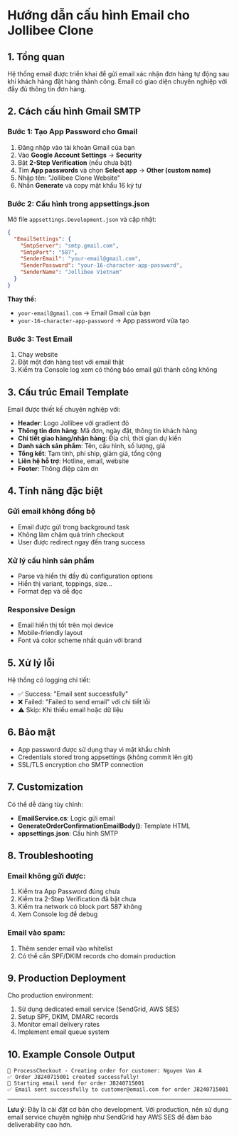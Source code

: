 # Hướng dẫn cấu hình Email cho Jollibee Clone

## 1. Tổng quan

Hệ thống email được triển khai để gửi email xác nhận đơn hàng tự động sau khi khách hàng đặt hàng thành công. Email có giao diện chuyên nghiệp với đầy đủ thông tin đơn hàng.

## 2. Cách cấu hình Gmail SMTP

### Bước 1: Tạo App Password cho Gmail

1. Đăng nhập vào tài khoản Gmail của bạn
2. Vào **Google Account Settings** → **Security**
3. Bật **2-Step Verification** (nếu chưa bật)
4. Tìm **App passwords** và chọn **Select app** → **Other (custom name)**
5. Nhập tên: "Jollibee Clone Website"
6. Nhấn **Generate** và copy mật khẩu 16 ký tự

### Bước 2: Cấu hình trong appsettings.json

Mở file `appsettings.Development.json` và cập nhật:

```json
{
  "EmailSettings": {
    "SmtpServer": "smtp.gmail.com",
    "SmtpPort": "587",
    "SenderEmail": "your-email@gmail.com",
    "SenderPassword": "your-16-character-app-password",
    "SenderName": "Jollibee Vietnam"
  }
}
```

**Thay thế:**
- `your-email@gmail.com` → Email Gmail của bạn
- `your-16-character-app-password` → App password vừa tạo

### Bước 3: Test Email

1. Chạy website
2. Đặt một đơn hàng test với email thật
3. Kiểm tra Console log xem có thông báo email gửi thành công không

## 3. Cấu trúc Email Template

Email được thiết kế chuyên nghiệp với:

- **Header**: Logo Jollibee với gradient đỏ
- **Thông tin đơn hàng**: Mã đơn, ngày đặt, thông tin khách hàng
- **Chi tiết giao hàng/nhận hàng**: Địa chỉ, thời gian dự kiến
- **Danh sách sản phẩm**: Tên, cấu hình, số lượng, giá
- **Tổng kết**: Tạm tính, phí ship, giảm giá, tổng cộng
- **Liên hệ hỗ trợ**: Hotline, email, website
- **Footer**: Thông điệp cảm ơn

## 4. Tính năng đặc biệt

### Gửi email không đồng bộ
- Email được gửi trong background task
- Không làm chậm quá trình checkout
- User được redirect ngay đến trang success

### Xử lý cấu hình sản phẩm
- Parse và hiển thị đầy đủ configuration options
- Hiển thị variant, toppings, size...
- Format đẹp và dễ đọc

### Responsive Design
- Email hiển thị tốt trên mọi device
- Mobile-friendly layout
- Font và color scheme nhất quán với brand

## 5. Xử lý lỗi

Hệ thống có logging chi tiết:
- ✅ Success: "Email sent successfully"  
- ❌ Failed: "Failed to send email" với chi tiết lỗi
- ⚠️ Skip: Khi thiếu email hoặc dữ liệu

## 6. Bảo mật

- App password được sử dụng thay vì mật khẩu chính
- Credentials stored trong appsettings (không commit lên git)
- SSL/TLS encryption cho SMTP connection

## 7. Customization

Có thể dễ dàng tùy chỉnh:
- **EmailService.cs**: Logic gửi email
- **GenerateOrderConfirmationEmailBody()**: Template HTML
- **appsettings.json**: Cấu hình SMTP

## 8. Troubleshooting

### Email không gửi được:
1. Kiểm tra App Password đúng chưa
2. Kiểm tra 2-Step Verification đã bật chưa  
3. Kiểm tra network có block port 587 không
4. Xem Console log để debug

### Email vào spam:
1. Thêm sender email vào whitelist
2. Có thể cần SPF/DKIM records cho domain production

## 9. Production Deployment

Cho production environment:
1. Sử dụng dedicated email service (SendGrid, AWS SES)
2. Setup SPF, DKIM, DMARC records
3. Monitor email delivery rates
4. Implement email queue system

## 10. Example Console Output

```
🛒 ProcessCheckout - Creating order for customer: Nguyen Van A
✅ Order JB240715001 created successfully!
📧 Starting email send for order JB240715001
✅ Email sent successfully to customer@email.com for order JB240715001
```

---

**Lưu ý**: Đây là cài đặt cơ bản cho development. Với production, nên sử dụng email service chuyên nghiệp như SendGrid hay AWS SES để đảm bảo deliverability cao hơn.
